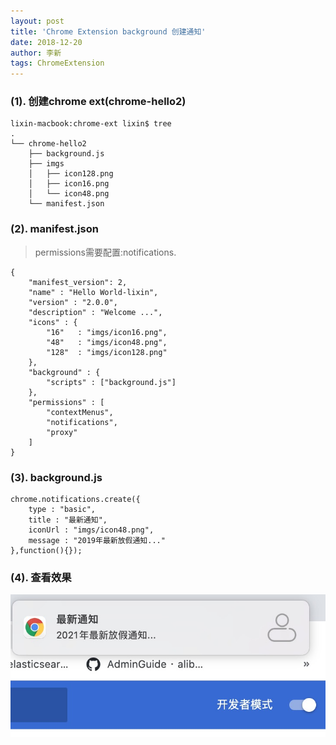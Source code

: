 ```yaml
---
layout: post
title: 'Chrome Extension background 创建通知'
date: 2018-12-20
author: 李新
tags: ChromeExtension
---
```


### (1). 创建chrome ext(chrome-hello2)
```
lixin-macbook:chrome-ext lixin$ tree
.
└── chrome-hello2
    ├── background.js
    ├── imgs
    │   ├── icon128.png
    │   ├── icon16.png
    │   └── icon48.png
    └── manifest.json
```
### (2). manifest.json
> permissions需要配置:notifications.

```
{
    "manifest_version": 2,
    "name" : "Hello World-lixin",
    "version" : "2.0.0",
    "description" : "Welcome ...",
    "icons" : {
        "16"   : "imgs/icon16.png",
        "48"   : "imgs/icon48.png",
        "128"  : "imgs/icon128.png"
    },
    "background" : {
        "scripts" : ["background.js"]
    },
    "permissions" : [
        "contextMenus",
        "notifications",
        "proxy"
    ]
}
```
### (3). background.js
```
chrome.notifications.create({
    type : "basic",
    title : "最新通知",
    iconUrl : "imgs/icon48.png",
    message : "2019年最新放假通知..."
},function(){});
```
### (4). 查看效果
!["Chrome Notification"](/assets/chrome-ext/imgs/chrome-ext-notification.jpg)